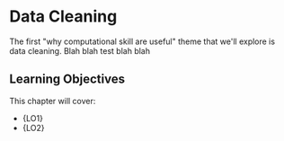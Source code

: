 # Data Cleaning

The first "why computational skill are useful" theme that we'll explore is data cleaning.
Blah blah test blah blah 



## Learning Objectives

This chapter will cover:

- {LO1}
- {LO2}
